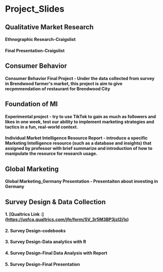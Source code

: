 # Project_Slides

## Qualitative Market Research
#### Ethnographic Research-Craigslist
#### Final Presentation-Craigslist

## Consumer Behavior
#### Consumer Behavior Final Project - Under the data collected from survey in Brendwood farmer's market, this project is aim to give recpmmendation of restaurant for Brendwood City  

## Foundation of MI
#### Experimental project - try to use TikTok to gain as much as followers and likes in one week, test our ability to implement marketing strategies and tactics in a fun, real-world context.
#### Individual Market Intelligence Resource Report - introduce a specific Marketing Intelligence resource (such as a database and insights) that assigned by professor with brief summarize and introduction of how to manipulate the resource for research usage.

## Global Marketing
#### Global Marketing_Germany Presentation - Presentaiton about investing in Germany

## Survey Design & Data Collection
#### 1. [Qualtrics Link :] (https://usfca.qualtrics.com/jfe/form/SV_3r5M3BP3jzI2j1s)
#### 2. Survey Design-codebooks
#### 3. Survey Design-Data analytics with R
#### 4. Survey Design-Final Data Analysis with Report
#### 5. Survey Design-Final Presentation 
